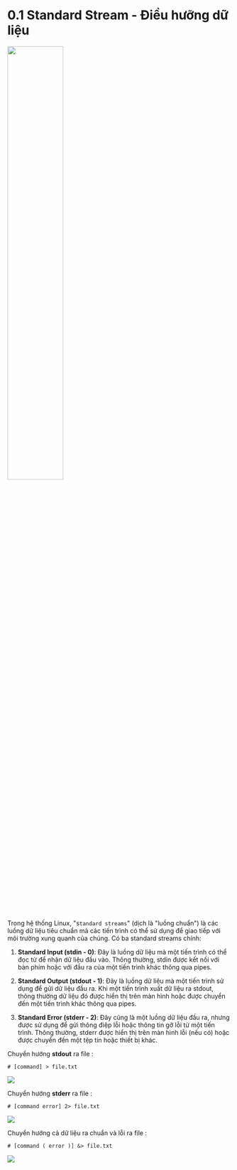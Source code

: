 # 0.1 Standard Stream - Điều hưỡng dữ liệu

<img src=https://i.imgur.com/vqa7OdX.gif width=50%>


Trong hệ thống Linux, "s`tandard streams`" (dịch là "luồng chuẩn") là các luồng dữ liệu tiêu chuẩn mà các tiến trình có thể sử dụng để giao tiếp với môi trường xung quanh của chúng. Có ba standard streams chính:

1. **Standard Input (stdin - 0)**: Đây là luồng dữ liệu mà một tiến trình có thể đọc từ để nhận dữ liệu đầu vào. Thông thường, stdin được kết nối với bàn phím hoặc với đầu ra của một tiến trình khác thông qua pipes.

2. **Standard Output (stdout - 1)**: Đây là luồng dữ liệu mà một tiến trình sử dụng để gửi dữ liệu đầu ra. Khi một tiến trình xuất dữ liệu ra stdout, thông thường dữ liệu đó được hiển thị trên màn hình hoặc được chuyển đến một tiến trình khác thông qua pipes.

3. **Standard Error (stderr - 2)**: Đây cũng là một luồng dữ liệu đầu ra, nhưng được sử dụng để gửi thông điệp lỗi hoặc thông tin gỡ lỗi từ một tiến trình. Thông thường, stderr được hiển thị trên màn hình lỗi (nếu có) hoặc được chuyển đến một tệp tin hoặc thiết bị khác.

Chuyển hướng **stdout** ra file :
```
# [command] > file.txt
```

<img src=https://i.imgur.com/449uoeS.png>

Chuyển hướng **stderr** ra file :
```
# [command error] 2> file.txt
```

<img src=https://i.imgur.com/xsa8Bif.png>

Chuyển hướng cả dữ liệu ra chuẩn và lỗi ra file :
```
# [command ( error )] &> file.txt
```

<img src=https://i.imgur.com/pUuwFfb.png>